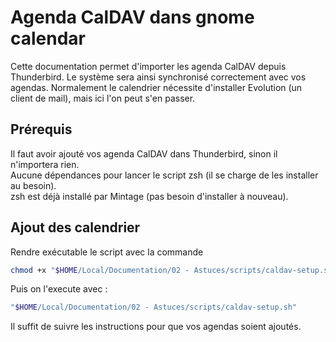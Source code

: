# Agenda CalDAV dans gnome calendar

Cette documentation permet d'importer les agenda CalDAV depuis Thunderbird.
Le système sera ainsi synchronisé correctement avec vos agendas.
Normalement le calendrier nécessite d'installer Evolution (un client de mail), mais ici l'on peut s'en passer.

## Prérequis

Il faut avoir ajouté vos agenda CalDAV dans Thunderbird, sinon il n'importera rien.  
Aucune dépendances pour lancer le script zsh (il se charge de les installer au besoin).  
zsh est déjà installé par Mintage (pas besoin d'installer à nouveau).

## Ajout des calendrier

Rendre exécutable le script avec la commande

```bash
chmod +x "$HOME/Local/Documentation/02 - Astuces/scripts/caldav-setup.sh"
```

Puis on l'execute avec :

```bash
"$HOME/Local/Documentation/02 - Astuces/scripts/caldav-setup.sh"
```

Il suffit de suivre les instructions pour que vos agendas soient ajoutés.
